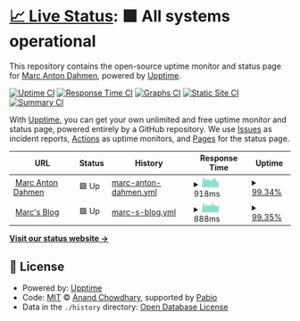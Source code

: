 # [📈 Live Status](https://marcantondahmen.github.io/upptime): <!--live status--> **🟩 All systems operational**

This repository contains the open-source uptime monitor and status page for [Marc Anton Dahmen](https://marcdahmen.de), powered by [Upptime](https://github.com/upptime/upptime).

[![Uptime CI](https://github.com/marcantondahmen/upptime/workflows/Uptime%20CI/badge.svg)](https://github.com/marcantondahmen/upptime/actions?query=workflow%3A%22Uptime+CI%22)
[![Response Time CI](https://github.com/marcantondahmen/upptime/workflows/Response%20Time%20CI/badge.svg)](https://github.com/marcantondahmen/upptime/actions?query=workflow%3A%22Response+Time+CI%22)
[![Graphs CI](https://github.com/marcantondahmen/upptime/workflows/Graphs%20CI/badge.svg)](https://github.com/marcantondahmen/upptime/actions?query=workflow%3A%22Graphs+CI%22)
[![Static Site CI](https://github.com/marcantondahmen/upptime/workflows/Static%20Site%20CI/badge.svg)](https://github.com/marcantondahmen/upptime/actions?query=workflow%3A%22Static+Site+CI%22)
[![Summary CI](https://github.com/marcantondahmen/upptime/workflows/Summary%20CI/badge.svg)](https://github.com/marcantondahmen/upptime/actions?query=workflow%3A%22Summary+CI%22)

With [Upptime](https://upptime.js.org), you can get your own unlimited and free uptime monitor and status page, powered entirely by a GitHub repository. We use [Issues](https://github.com/marcantondahmen/upptime/issues) as incident reports, [Actions](https://github.com/marcantondahmen/upptime/actions) as uptime monitors, and [Pages](https://marcantondahmen.github.io/upptime) for the status page.

<!--start: status pages-->
<!-- This summary is generated by Upptime (https://github.com/upptime/upptime) -->
<!-- Do not edit this manually, your changes will be overwritten -->
<!-- prettier-ignore -->
| URL | Status | History | Response Time | Uptime |
| --- | ------ | ------- | ------------- | ------ |
| <img alt="" src="https://icons.duckduckgo.com/ip3/marcdahmen.de.ico" height="13"> [Marc Anton Dahmen](https://marcdahmen.de) | 🟩 Up | [marc-anton-dahmen.yml](https://github.com/marcantondahmen/upptime/commits/HEAD/history/marc-anton-dahmen.yml) | <details><summary><img alt="Response time graph" src="./graphs/marc-anton-dahmen/response-time-week.png" height="20"> 918ms</summary><br><a href="https://status.marcdahmen.de/history/marc-anton-dahmen"><img alt="Response time 882" src="https://img.shields.io/endpoint?url=https%3A%2F%2Fraw.githubusercontent.com%2Fmarcantondahmen%2Fupptime%2FHEAD%2Fapi%2Fmarc-anton-dahmen%2Fresponse-time.json"></a><br><a href="https://status.marcdahmen.de/history/marc-anton-dahmen"><img alt="24-hour response time 785" src="https://img.shields.io/endpoint?url=https%3A%2F%2Fraw.githubusercontent.com%2Fmarcantondahmen%2Fupptime%2FHEAD%2Fapi%2Fmarc-anton-dahmen%2Fresponse-time-day.json"></a><br><a href="https://status.marcdahmen.de/history/marc-anton-dahmen"><img alt="7-day response time 918" src="https://img.shields.io/endpoint?url=https%3A%2F%2Fraw.githubusercontent.com%2Fmarcantondahmen%2Fupptime%2FHEAD%2Fapi%2Fmarc-anton-dahmen%2Fresponse-time-week.json"></a><br><a href="https://status.marcdahmen.de/history/marc-anton-dahmen"><img alt="30-day response time 882" src="https://img.shields.io/endpoint?url=https%3A%2F%2Fraw.githubusercontent.com%2Fmarcantondahmen%2Fupptime%2FHEAD%2Fapi%2Fmarc-anton-dahmen%2Fresponse-time-month.json"></a><br><a href="https://status.marcdahmen.de/history/marc-anton-dahmen"><img alt="1-year response time 882" src="https://img.shields.io/endpoint?url=https%3A%2F%2Fraw.githubusercontent.com%2Fmarcantondahmen%2Fupptime%2FHEAD%2Fapi%2Fmarc-anton-dahmen%2Fresponse-time-year.json"></a></details> | <details><summary><a href="https://status.marcdahmen.de/history/marc-anton-dahmen">99.34%</a></summary><a href="https://status.marcdahmen.de/history/marc-anton-dahmen"><img alt="All-time uptime 99.76%" src="https://img.shields.io/endpoint?url=https%3A%2F%2Fraw.githubusercontent.com%2Fmarcantondahmen%2Fupptime%2FHEAD%2Fapi%2Fmarc-anton-dahmen%2Fuptime.json"></a><br><a href="https://status.marcdahmen.de/history/marc-anton-dahmen"><img alt="24-hour uptime 97.31%" src="https://img.shields.io/endpoint?url=https%3A%2F%2Fraw.githubusercontent.com%2Fmarcantondahmen%2Fupptime%2FHEAD%2Fapi%2Fmarc-anton-dahmen%2Fuptime-day.json"></a><br><a href="https://status.marcdahmen.de/history/marc-anton-dahmen"><img alt="7-day uptime 99.34%" src="https://img.shields.io/endpoint?url=https%3A%2F%2Fraw.githubusercontent.com%2Fmarcantondahmen%2Fupptime%2FHEAD%2Fapi%2Fmarc-anton-dahmen%2Fuptime-week.json"></a><br><a href="https://status.marcdahmen.de/history/marc-anton-dahmen"><img alt="30-day uptime 99.76%" src="https://img.shields.io/endpoint?url=https%3A%2F%2Fraw.githubusercontent.com%2Fmarcantondahmen%2Fupptime%2FHEAD%2Fapi%2Fmarc-anton-dahmen%2Fuptime-month.json"></a><br><a href="https://status.marcdahmen.de/history/marc-anton-dahmen"><img alt="1-year uptime 99.76%" src="https://img.shields.io/endpoint?url=https%3A%2F%2Fraw.githubusercontent.com%2Fmarcantondahmen%2Fupptime%2FHEAD%2Fapi%2Fmarc-anton-dahmen%2Fuptime-year.json"></a></details>
| <img alt="" src="https://icons.duckduckgo.com/ip3/blog.marcdahmen.de.ico" height="13"> [Marc's Blog](https://blog.marcdahmen.de) | 🟩 Up | [marc-s-blog.yml](https://github.com/marcantondahmen/upptime/commits/HEAD/history/marc-s-blog.yml) | <details><summary><img alt="Response time graph" src="./graphs/marc-s-blog/response-time-week.png" height="20"> 888ms</summary><br><a href="https://status.marcdahmen.de/history/marc-s-blog"><img alt="Response time 877" src="https://img.shields.io/endpoint?url=https%3A%2F%2Fraw.githubusercontent.com%2Fmarcantondahmen%2Fupptime%2FHEAD%2Fapi%2Fmarc-s-blog%2Fresponse-time.json"></a><br><a href="https://status.marcdahmen.de/history/marc-s-blog"><img alt="24-hour response time 829" src="https://img.shields.io/endpoint?url=https%3A%2F%2Fraw.githubusercontent.com%2Fmarcantondahmen%2Fupptime%2FHEAD%2Fapi%2Fmarc-s-blog%2Fresponse-time-day.json"></a><br><a href="https://status.marcdahmen.de/history/marc-s-blog"><img alt="7-day response time 888" src="https://img.shields.io/endpoint?url=https%3A%2F%2Fraw.githubusercontent.com%2Fmarcantondahmen%2Fupptime%2FHEAD%2Fapi%2Fmarc-s-blog%2Fresponse-time-week.json"></a><br><a href="https://status.marcdahmen.de/history/marc-s-blog"><img alt="30-day response time 877" src="https://img.shields.io/endpoint?url=https%3A%2F%2Fraw.githubusercontent.com%2Fmarcantondahmen%2Fupptime%2FHEAD%2Fapi%2Fmarc-s-blog%2Fresponse-time-month.json"></a><br><a href="https://status.marcdahmen.de/history/marc-s-blog"><img alt="1-year response time 877" src="https://img.shields.io/endpoint?url=https%3A%2F%2Fraw.githubusercontent.com%2Fmarcantondahmen%2Fupptime%2FHEAD%2Fapi%2Fmarc-s-blog%2Fresponse-time-year.json"></a></details> | <details><summary><a href="https://status.marcdahmen.de/history/marc-s-blog">99.35%</a></summary><a href="https://status.marcdahmen.de/history/marc-s-blog"><img alt="All-time uptime 99.77%" src="https://img.shields.io/endpoint?url=https%3A%2F%2Fraw.githubusercontent.com%2Fmarcantondahmen%2Fupptime%2FHEAD%2Fapi%2Fmarc-s-blog%2Fuptime.json"></a><br><a href="https://status.marcdahmen.de/history/marc-s-blog"><img alt="24-hour uptime 97.38%" src="https://img.shields.io/endpoint?url=https%3A%2F%2Fraw.githubusercontent.com%2Fmarcantondahmen%2Fupptime%2FHEAD%2Fapi%2Fmarc-s-blog%2Fuptime-day.json"></a><br><a href="https://status.marcdahmen.de/history/marc-s-blog"><img alt="7-day uptime 99.35%" src="https://img.shields.io/endpoint?url=https%3A%2F%2Fraw.githubusercontent.com%2Fmarcantondahmen%2Fupptime%2FHEAD%2Fapi%2Fmarc-s-blog%2Fuptime-week.json"></a><br><a href="https://status.marcdahmen.de/history/marc-s-blog"><img alt="30-day uptime 99.77%" src="https://img.shields.io/endpoint?url=https%3A%2F%2Fraw.githubusercontent.com%2Fmarcantondahmen%2Fupptime%2FHEAD%2Fapi%2Fmarc-s-blog%2Fuptime-month.json"></a><br><a href="https://status.marcdahmen.de/history/marc-s-blog"><img alt="1-year uptime 99.77%" src="https://img.shields.io/endpoint?url=https%3A%2F%2Fraw.githubusercontent.com%2Fmarcantondahmen%2Fupptime%2FHEAD%2Fapi%2Fmarc-s-blog%2Fuptime-year.json"></a></details>

<!--end: status pages-->

[**Visit our status website →**](https://marcantondahmen.github.io/upptime)

## 📄 License

- Powered by: [Upptime](https://github.com/upptime/upptime)
- Code: [MIT](./LICENSE) © [Anand Chowdhary](https://anandchowdhary.com), supported by [Pabio](https://pabio.com)
- Data in the `./history` directory: [Open Database License](https://opendatacommons.org/licenses/odbl/1-0/)
